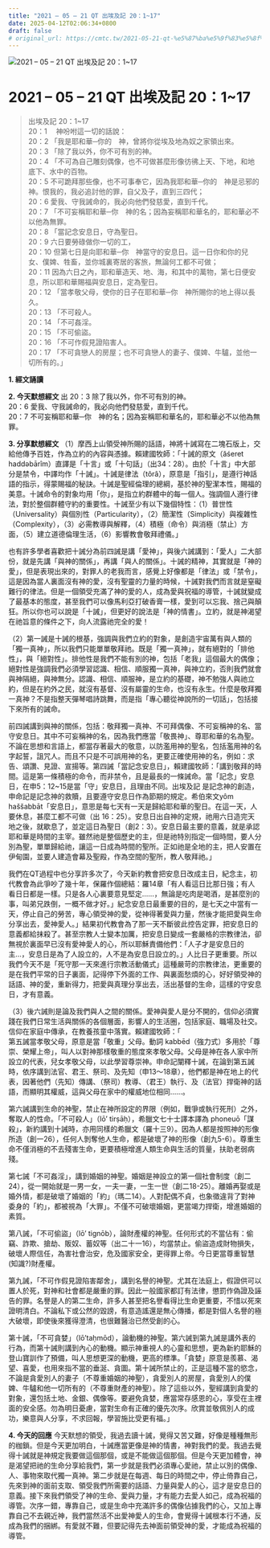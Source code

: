 ```yaml
---
title: "2021 – 05 – 21 QT 出埃及記 20：1~17"
date: 2025-04-12T02:06:34+0800
draft: false
# original_url: https://cmtc.tw/2021-05-21-qt-%e5%87%ba%e5%9f%83%e5%8f%8a%e8%a8%98-20%ef%bc%9a117
---
```


![2021 – 05 – 21 QT 出埃及記 20：1\~17](/images/qt.jpg   "2021 – 05 – 21 QT 出埃及記 20：1\~17")

# 2021 – 05 – 21 QT 出埃及記 20：1\~17

> 出埃及記 20：1\~17  
> 20：1 　神吩咐這一切的話說：  
> 20：2 「我是耶和華─你的　神，曾將你從埃及地為奴之家領出來。  
> 20：3 「除了我以外，你不可有別的神。  
> 20：4 「不可為自己雕刻偶像，也不可做甚麼形像彷彿上天、下地，和地底下、水中的百物。  
> 20：5 不可跪拜那些像，也不可事奉它，因為我耶和華─你的　神是忌邪的　神。恨我的，我必追討他的罪，自父及子，直到三四代；  
> 20：6 愛我、守我誡命的，我必向他們發慈愛，直到千代。  
> 20：7 「不可妄稱耶和華─你　神的名；因為妄稱耶和華名的，耶和華必不以他為無罪。  
> 20：8 「當記念安息日，守為聖日。  
> 20：9 六日要勞碌做你一切的工，  
> 20：10 但第七日是向耶和華─你　神當守的安息日。這一日你和你的兒女、僕婢、牲畜，並你城裏寄居的客旅，無論何工都不可做；  
> 20：11 因為六日之內，耶和華造天、地、海，和其中的萬物，第七日便安息，所以耶和華賜福與安息日，定為聖日。  
> 20：12 「當孝敬父母，使你的日子在耶和華─你　神所賜你的地上得以長久。  
> 20：13 「不可殺人。  
> 20：14 「不可姦淫。  
> 20：15 「不可偷盜。  
> 20：16 「不可作假見證陷害人。  
> 20：17 「不可貪戀人的房屋；也不可貪戀人的妻子、僕婢、牛驢，並他一切所有的。」

**1. 經文誦讀**

**2.  今天默想經文**
出 20：3 除了我以外，你不可有別的神。  
20：6 愛我、守我誡命的，我必向他們發慈愛，直到千代。  
20：7 不可妄稱耶和華─你　神的名；因為妄稱耶和華名的，耶和華必不以他為無罪。

**3. 分享默想經文**
（1）摩西上山領受神所賜的話語，神將十誡寫在二塊石版上，交給他傳予百姓，作為立約的內容與憑據。賴建國牧師：「十誡的原文（ăśeret haddəbārîm）直譯是「十言」或「十句話」（出34：28）。由於「十言」中大部分是禁令，中譯均作「十誡」。十誡是律法（tôrâ），原意是「指引」，是遵行神話語的指示，得蒙賜福的秘訣。十誡是聖經倫理的總綱，基於神的聖潔本性，賜福的美意。十誡命令的對象均用「你」，是指立約群體中的每一個人。強調個人遵行律法，對於整個群體守約的重要性。十誡至少有以下幾個特性：（1）普世性（Universality）與個別性（Particularity），（2）簡潔性（Simplicity）與複雜性（Complexity），（3）必需教導與解釋，（4）積極（命令）與消極（禁止）方面，（5）建立道德倫理生活，（6）影響教會敬拜禮儀。」

也有許多學者喜歡把十誡分為前四誡是講「愛神」，與後六誡講到：「愛人」二大部份，就是先講「與神的關係」，再講「與人的關係」。十誡的精神，其實就是「神的愛」，但是表現出來的，對罪人的老我而言，感覺上好像都是「律法」或「禁令」，這是因為當人裏面沒有神的愛，沒有聖靈的力量的時候，十誡對我們而言就是窒礙難行的律法。但是一個領受充滿了神的愛的人，成為愛與祝福的導管，十誡就變成了最基本的態度，甚至我們可以像馬利亞打破香膏一樣，愛到可以忘我、捨己與顛狂。所以你也可以說是「十誡」，但更好的說法是「神的情書」。立約，就是神渴望在祂旨意的條件之下，向人流露祂完全的愛！

（2）第一誡是十誡的根基，強調與我們立約的對象，是創造宇宙萬有與人類的「獨一真神」，所以我們只能單單敬拜祂。既是「獨一真神」，就有絕對的「排他性」，與「絕對性」。排他性是我們不能有別的神，包括「老我」這個最大的偶像；絕對性是強調我們必須學習認識、相信、順服獨一真神，與神立約，否則我們就會與神隔絕，與神無分。認識、相信、順服神，是立約的基礎，神不勉強人與祂立約，但是在約外之民，就沒有基督、沒有屬靈的生命，也沒有永生。什麼是敬拜獨一真神？不是指整天彈琴唱詩跳舞，而是指「專心聽從神說所的一切話」，包括接下來所有的誡命。

前四誡講到與神的關係，包括：敬拜獨一真神、不可拜偶像、不可妄稱神的名、當守安息日。其中不可妄稱神的名，因為我們應當「敬畏神」、尊耶和華的名為聖。不論在思想和言語上，都當存著最大的敬意，以防濫用神的聖名，包括濫用神的名字起誓，詛咒人。而且不只是不可誤用神的名，更要正確使用神的名，例如：求告、頌讚、見證、宣揚等。第四誡「當記念安息日」，賴建國牧師：「講到敬拜的時間。這是第一條積極的命令，而非禁令，且是最長的一條誡命。當「記念」安息日，在申5：12\~15是當「守」安息日，且理由不同。出埃及記 是記念神的創造，申命記是記念神的救贖，且要遵守安息日作為節期的規定。希伯來文yôm haššabbāt「安息日」，意思是每七天有一天是歸給耶和華的聖日。在這一天，人要休息，甚麼工都不可做（出 16：25）。安息日出自神的定規，祂用六日造完天地之後，就歇息了，並定這日為聖日（創2：3）。安息日最主要的意義，就是承認耶和華是時間的主宰。雖然祂是整個歷史的主，但是祂特別指定一個時間，要人分別為聖，單單歸給祂，讓這一日成為時間的聖所。正如祂是全地的主，把人安置在伊甸園，並要人建造會幕及聖殿，作為空間的聖所，教人敬拜祂。」

我們在QT過程中也分享許多次了，今天新約教會把安息日改成主日，紀念主，初代教會為此爭吵了幾十年，保羅作個總結：羅14章「有人看這日比那日強；有人看日日都是一樣。只是各人心裏要意見堅定……，無論是吃肉是喝酒，是甚麼別的事，叫弟兄跌倒，一概不做才好。」紀念安息日最重要的目的，是七天之中當有一天，停止自己的勞苦，專心領受神的愛，從神得著愛與力量，然後才能把愛與生命分享出去，愛神愛人。」結果初代教會為了那一天不斷彼此控告定罪，把安息日的意義都給抹殺了。甚至宗教人士變本加厲，把安息日變成一套嚴格的宗教律法，卻無視於裏面早已沒有愛神愛人的心，所以耶穌責備他們：「人子才是安息日的主…，安息日是為了人設立的，人不是為安息日設立的。」人比日子更重要。所以我們今天不是「死守那一天來進行宗教活動儀式」這種嚴苛的宗教律法，更重要的是在我們平常的日子裏面，記得停下外面的工作、與裏面愁煩的心，好好領受神的話語、神的愛，重新得力，把愛與真理分享出去，活出基督的生命，這樣的守安息日，才有意義。

（3）後六誡則是論及我們與人之間的關係。愛神與愛人是分不開的，信仰必須實踐在我們日常生活與關係的各個層面，影響人的生活圈，包括家庭、職場及社交。信仰在家庭中傳承，在教養孩童中落實。賴建國牧師：「  
第五誡當孝敬父母，原意是當「敬重」父母。動詞 kabbēd（強力式）多用於「尊崇、榮耀上帝」，叫人以對神那樣敬重的態度來孝敬父母。父母是神在各人家中所設立的代表，兒女孝敬父母，以此學習尊崇神。申命記闡釋十誡，在論到第五誡時，依序講到法官、君王、祭司、及先知（申13～18章），他們都是神在地上的代表，因著他們（先知）傳講、（祭司）教導、（君王）執行、及（法官）捍衛神的話語，而顯明其權威，這與父母在家中的權威地位相同……。

第六誡講到生命的神聖，禁止在神所設定的界限（例如，戰爭或執行死刑）之外，奪取人的性命。「不可殺人」（lō’ tirṣāḥ），希臘文七十士譯本譯為 phoneuō「謀殺」，新約講到十誡時，亦用同樣的希臘文（羅十三9）。因為人都是按照神的形像所造（創一26），任何人剝奪他人生命，都是破壞了神的形像（創九5-6）。尊重生命不僅消極的不去殘害生命，更要積極增進人類生命與生活的質量，扶助老弱病殘。

第七誡「不可姦淫」，講到婚姻的神聖。婚姻是神設立的第一個社會制度（創二24），從一開始就是一男一女，一夫一妻，一生一世（創二18-25）。離婚再娶或是婚外情，都是破壞了婚姻的「約」（瑪二14）。人對配偶不貞，也象徵違背了對神委身的「約」，都被視為「大罪」。不僅不可破壞婚姻，更當竭力捍衛，增進婚姻的素質。

第八誡，「不可偷盜」（lō’ tignōb），論財產權的神聖。任何形式的不當佔有：偷竊、詐欺、搶劫、販奴、蓄奴等（出二十一16），均當禁止。偷盜造成財物損失，破壞人際信任，為害社會治安，危及國家安全，更得罪上帝。今日更當尊重智慧(知識?)財產權。

第九誡，「不可作假見證陷害鄰舍」，講到名譽的神聖。尤其在法庭上，假證供可以置人於死，對神和社會都是嚴重的罪。因此一般國家都訂有法律，懲罰作偽證及誣告的罪。名譽是人的第二生命，許多人甚至把名譽看得比生命更重要，不惜以死來證明清白。不論私下或公然的毀謗，有意造謠還是無心傳播，都是對個人名譽的極大破壞，即使後來獲得澄清，也很難醫治已然受創的心。

第十誡，「不可貪婪」（lō’taḥmōd），論動機的神聖。第六誡到第九誡是講外表的行為，而第十誡則講到內心的動機。顯示神重視人的心靈和思想，更為新約耶穌的登山寶訓作了預備，叫人思想更深的動機，更高的標準。「貪婪」原意是羨慕、渴望、喜愛，也用來指不當的垂涎、貪圖。第十誡所禁止的，正是這種不當的慾念，不論是貪愛別人的妻子（不尊重婚姻的神聖），貪愛別人的房屋，貪愛別人的僕婢、牛驢和他一切所有的（不尊重財產的神聖）。除了這些以外，聖經講到貪愛的對象，還包括土地、金銀、偶像等。要避免貪婪，應當常存感恩的心，享受在主裡面的安全感。勿為明日憂慮，當對生命有正確的優先次序。欣賞並敬佩別人的成功，樂意與人分享，不求回報，學習施比受更有福。」

**4. 今天的回應**
今天默想的領受，我過去讀十誡，覺得又苦又難，好像是種種無形的枷鎖。但是今天更加明白，十誡應當更像是神的情書，神對我們的愛。我過去覺得十誡就是神規定我要做這個那個，或是不能做這個那個。但是今天更加體會，神是渴望把祂的生命分享給我們，第一步就是我們必須專心愛祂，禁止以別的偶像、人、事物來取代獨一真神。第二步就是在每週、每日的時間之中，停止倚靠自己，先來到神的面前支取、領受我們所需要的話語、力量與愛人的心，這才是安息日的意義。接下來我們領受了神的生命、愛與力量，才有能力去愛人如己，成為祝福的導管。次序一錯，專靠自己，或是生命中充滿許多的偶像佔據我們的心，又加上專靠自己不去親近神，我們當然活不出愛神愛人的生命，會覺得十誡根本行不通，反成為我們的捆綁。有愛就不難，但要記得先去神面前領受神的愛，才能成為祝福的導管。
